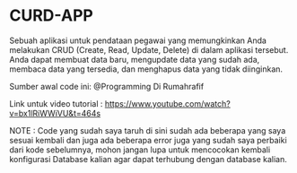 # CURD-APP
Sebuah aplikasi untuk pendataan pegawai yang memungkinkan Anda melakukan CRUD (Create, Read, Update, Delete) di dalam aplikasi tersebut. Anda dapat membuat data baru, mengupdate data yang sudah ada, membaca data yang tersedia, dan menghapus data yang tidak diinginkan.

Sumber awal code ini: @Programming Di Rumahrafif

Link untuk video tutorial : https://www.youtube.com/watch?v=bx1lRiWWiVU&t=464s

NOTE : Code yang sudah saya taruh di sini sudah ada beberapa yang saya sesuai kembali dan juga ada beberapa error juga yang sudah saya perbaiki dari kode sebelumnya, mohon jangan lupa untuk mencocokan kembali konfigurasi Database kalian agar dapat terhubung dengan database kalian.
